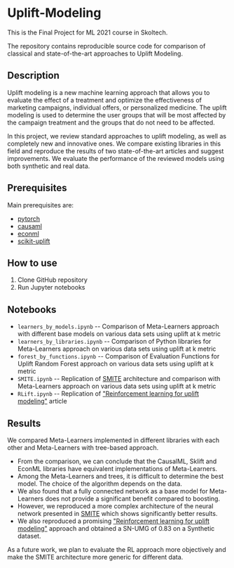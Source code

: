 # Uplift-Modeling

This is the Final Project for ML 2021 course in Skoltech. 

The repository contains reproducible source code for comparison of classical and state-of-the-art approaches to Uplift Modeling.

## Description

Uplift modeling is a new machine learning approach that allows you to evaluate the effect of a treatment and optimize the effectiveness of marketing campaigns, individual offers, or personalized medicine. The uplift modeling is used to determine the user groups that will be most affected by the campaign treatment and the groups that do not need to be affected.

In this project, we review standard approaches to uplift modeling, as well as completely new and innovative ones. We compare existing libraries in this field and reproduce the results of two state-of-the-art articles and suggest improvements. We evaluate the performance of the reviewed models using both synthetic and real data.

## Prerequisites

Main prerequisites are:

- [pytorch](http://pytorch.org/)
- [causaml](https://github.com/uber/causalml)
- [econml](https://github.com/microsoft/EconML)
- [scikit-uplift](https://github.com/maks-sh/scikit-uplift)

## How to use

1. Clone GitHub repository
2. Run Jupyter notebooks

## Notebooks

- `learners_by_models.ipynb` -- Comparison of Meta-Learners approach with different base models on various data sets using uplift at k metric
- `learners_by_libraries.ipynb` -- Comparison of Python libraries for Meta-Learners approach
on various data sets using uplift at k metric
- `forest_by_functions.ipynb` -- Comparison of Evaluation Functions for Uplift Random
Forest approach on various data sets using uplift at k metric
- `SMITE.ipynb` -- Replication of [SMITE](https://arxiv.org/abs/2011.00041) architecture and comparison with Meta-Learners approach on various data sets using uplift at k metric
- `RLift.ipynb` -- Replication of ["Reinforcement learning for uplift modeling"](https://arxiv.org/abs/1811.10158) article

## Results

We compared Meta-Learners implemented in different libraries with each other and Meta-Learners with tree-based approach. 

- From the comparison, we can conclude that the CausalML, Sklift and EconML libraries have equivalent implementations of Meta-Learners. 
- Among the Meta-Learners and trees, it is difficult to determine the best model. The choice of the algorithm depends on the data. 
- We also found that a fully connected network as a base model for Meta-Learners does not provide a significant benefit compared to boosting. 
- However, we reproduced a more complex architecture of the neural network presented in  [SMITE](https://arxiv.org/abs/2011.00041) which shows significantly better results. 
- We also reproduced a promising ["Reinforcement learning for uplift modeling"](https://arxiv.org/abs/1811.10158) approach and obtained a SN-UMG of 0.83 on a Synthetic dataset. 

As a future work, we plan to evaluate the RL approach more objectively and make the SMITE architecture more generic for different data.
